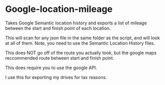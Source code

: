 # Google-location-mileage
Takes Google Semantic location history and exports a list of mileage between the start and finish point of each location. 

This will scan for any json file in the same folder as the script, and will look at all of them. 
Note, you need to use the Semantic Location History files. 

This does NOT go off of the route you actually took, but the google maps reccommended route between start and finish point. 

This does require you to use the google API. 

I use this for exporting my drives for tax reasons. 

